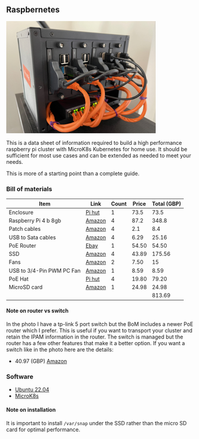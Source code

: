 ## Raspbernetes


<img src="images/IMG_4713.jpeg" width="400px" />

This is a data sheet of information required to build a high performance raspberry pi cluster with MicroK8s Kubernetes for home use. It should be sufficient for most use cases and can be extended as needed to meet your needs. 

This is more of a starting point than a complete guide.


### Bill of materials

| Item                      | Link                                                                                                                                                                                                                                                                                                                                                                                                                                                                                   | Count | Price | Total (GBP) |
|---------------------------|----------------------------------------------------------------------------------------------------------------------------------------------------------------------------------------------------------------------------------------------------------------------------------------------------------------------------------------------------------------------------------------------------------------------------------------------------------------------------------------|-------|-------|--------|
| Enclosure                 | [Pi hut](https://thepihut.com/products/complete-enclosure-for-raspberry-pi-clusters?variant=41230973731011&currency=GBP&utm_medium=product_sync&utm_source=google&utm_content=sag_organic&utm_campaign=sag_organic&gclid=Cj0KCQjw-daUBhCIARIsALbkjSbyWEfuVTBY61lDRBQbKQRH0_AjjqRYvBe-y1sz2guSW67vDMEifNcaAvzREALw_wcB)                                                                                                                                                                 | 1     | 73.5  | 73.5   |
| Raspberry Pi 4 b 8gb      | [Amazon](https://www.amazon.co.uk/Raspberry-PI-4B-8GB-RAM/dp/B0899VXM8F/ref=sr_1_4?crid=1O4MJ36EG0CB9&keywords=raspberry+pi+4b&qid=1653982026&sprefix=raspberry+pi+4+b%2Caps%2C53&sr=8-4)                                                                                                                                                                                                                                                                                              | 4     | 87.2  | 348.8  |
| Patch cables              | [Amazon](https://www.amazon.co.uk/C2G-Cat5e-Ethernet-Network-Unshielded-Blue/dp/B00H8XNDTM/ref=sr_1_2_sspa?crid=1Y9FAZ9NW12WA&keywords=short%2Bethernet%2Bcable%2BPoE&qid=1653982102&sprefix=short%2Bethernet%2Bcable%2Bpoe%2Caps%2C50&sr=8-2-spons&spLa=ZW5jcnlwdGVkUXVhbGlmaWVyPUExNkxZMzJXTlBaVjFOJmVuY3J5cHRlZElkPUEwODAxNzQ3MUJCTExQMzFYM0o5OCZlbmNyeXB0ZWRBZElkPUEwNzY4MDk1MjhGVlhaSVIwRURBQiZ3aWRnZXROYW1lPXNwX2F0ZiZhY3Rpb249Y2xpY2tSZWRpcmVjdCZkb05vdExvZ0NsaWNrPXRydWU&th=1) | 4     | 2.1   | 8.4    |
| USB to Sata cables        | [Amazon](https://www.amazon.co.uk/Benfei-SATA-Adapter-Supports-UASP/dp/B07F7WDZGT/ref=sr_1_5?crid=3UWMTIEVJWY30&keywords=usb+to+sata+raspberry+pi&qid=1653982159&sprefix=usb+to+sata+raspberry+pi+%2Caps%2C51&sr=8-5)                                                                                                                                                                                                                                                                  | 4     | 6.29  | 25.16  |
| PoE Router                | [Ebay](https://www.ebay.co.uk/itm/173225098351?epid=18026593999&hash=item2855053c6f:g:3wsAAOSwvvBar-6h)                                                                                                                                                                                                                                                                                                                                                                                | 1     | 54.50 | 54.50  |
| SSD                       | [Amazon](https://www.amazon.co.uk/Kingston-SA400S37-240G-Solid-State/dp/B01N5IB20Q/ref=sr_1_3?adgrpid=52819915083&gclid=Cj0KCQjw-daUBhCIARIsALbkjSbEQr8Xnx4L_hlkWGCtewOSNi6SnnMzRcF-OGGTNwjb9ddEvRQO5vkaAlAEEALw_wcB&hvadid=259142379046&hvdev=c&hvlocphy=1007014&hvnetw=g&hvqmt=e&hvrand=16323803481848172762&hvtargid=kwd-296614513627&hydadcr=19074_1719650&keywords=kingston+240gb+ssd&qid=1653982564&sr=8-3)                                                                      | 4     | 43.89 | 175.56 |
| Fans                      | [Amazon](https://www.amazon.co.uk/gp/product/B00HWGZT3I/ref=ppx_yo_dt_b_asin_title_o08_s00?ie=UTF8&psc=1)                                                                                                                                                                                                                                                                                                                                                                              | 2     | 7.50  | 15     |
| USB to 3/4-Pin PWM PC Fan |  [Amazon](https://www.amazon.co.uk/gp/product/B09BV9CKXJ/ref=ppx_yo_dt_b_asin_image_o03_s00?ie=UTF8&psc=1)                                                                                                                                                                                                                                                                                                                                                                             | 1     | 8.59  | 8.59   |
| PoE Hat                   | [Pi hut](https://thepihut.com/products/raspberry-pi-poe-plus-hat)                                                                                                                                                                                                                                                                                                                                                                                                                      | 4     | 19.80 | 79.20  |
| MicroSD card              | [Amazon](https://www.amazon.co.uk/Gigastone-5-Pack-Class10-Nintendo-Samsung/dp/B07P192KFQ/ref=sr_1_7_sspa?crid=2XH3DF34VXK33&keywords=raspberry%2Bpi%2Bmicro%2Bsd%2Bcard%2B32gb&qid=1653984545&sprefix=raspebrry%2Bpi%2B%2Caps%2C58&sr=8-7-spons&spLa=ZW5jcnlwdGVkUXVhbGlmaWVyPUFONExXMVJLRUVMQVMmZW5jcnlwdGVkSWQ9QTA4MjQ4OTAxSk00NllHRFJDV1lEJmVuY3J5cHRlZEFkSWQ9QTAzMjk0NjUxVlpaQlk1NVFTNTFSJndpZGdldE5hbWU9c3BfbXRmJmFjdGlvbj1jbGlja1JlZGlyZWN0JmRvTm90TG9nQ2xpY2s9dHJ1ZQ&th=1)     | 1     | 24.98 | 24.98  |
|                           |                                                                                                                                                                                                                                                                                                                                                                                                                                                                                        |       |       | 813.69 |


#### Note on router vs switch

In the photo I have a tp-link 5 port switch but the BoM includes a newer PoE router which I prefer. 
This is useful if you want to transport your cluster and retain the IPAM information in the router. 
The switch is managed but the router has a few other features that make it a better option. 
If you want a switch like in the photo here are the details:
- 40.97 (GBP) [Amazon](https://www.amazon.co.uk/TP-Link-TL-SG1005P-Ethernet-Configuration-Required/dp/B0769C24T1/ref=sr_1_3?adgrpid=74825115520&gclid=Cj0KCQjw-daUBhCIARIsALbkjSabwCFEOLxEmALeaLfBSJDHGUrWdh_ifiwSxUxGodLibDOFFd-cQvcaAvgsEALw_wcB&hvadid=356644610847&hvdev=c&hvlocphy=1007014&hvnetw=g&hvqmt=e&hvrand=3002664512498092811&hvtargid=kwd-317217279028&hydadcr=25426_1819469&keywords=tp+link+5+port+poe+switch&qid=1653983657&sr=8-3)

### Software

- [Ubuntu 22.04](https://ubuntu.com/download/raspberry-pi)
- [MicroK8s](https://ubuntu.com/tutorials/how-to-kubernetes-cluster-on-raspberry-pi?&_ga=2.92060063.463304713.1653983297-30417302.1648472081#1-overview)


#### Note on installation

It is important to install `/var/snap` under the SSD rather than the micro SD card for optimal performance.
